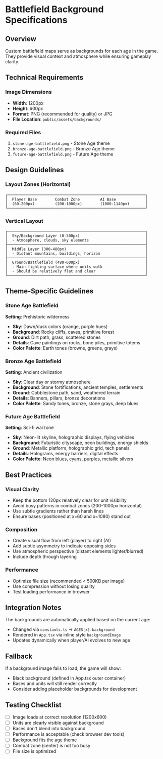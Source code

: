 # Battlefield Background Specifications

## Overview
Custom battlefield maps serve as backgrounds for each age in the game. They provide visual context and atmosphere while ensuring gameplay clarity.

## Technical Requirements

### Image Dimensions
- **Width**: 1200px
- **Height**: 600px
- **Format**: PNG (recommended for quality) or JPG
- **File Location**: `public/assets/backgrounds/`

### Required Files
1. `stone-age-battlefield.png` - Stone Age theme
2. `bronze-age-battlefield.png` - Bronze Age theme
3. `future-age-battlefield.png` - Future Age theme

## Design Guidelines

### Layout Zones (Horizontal)
```
┌─────────────────────────────────────────────────────────────┐
│  Player Base        Combat Zone         AI Base             │
│  (60-200px)         (200-1000px)        (1000-1140px)       │
└─────────────────────────────────────────────────────────────┘
```

### Vertical Layout
```
┌─────────────────────────────────────────────────────────────┐
│  Sky/Background Layer (0-300px)                             │
│  - Atmosphere, clouds, sky elements                         │
├─────────────────────────────────────────────────────────────┤
│  Middle Layer (300-480px)                                   │
│  - Distant mountains, buildings, horizon                    │
├─────────────────────────────────────────────────────────────┤
│  Ground/Battlefield (480-600px)                             │
│  - Main fighting surface where units walk                   │
│  - Should be relatively flat and clear                      │
└─────────────────────────────────────────────────────────────┘
```

## Theme-Specific Guidelines

### Stone Age Battlefield
**Setting**: Prehistoric wilderness
- **Sky**: Dawn/dusk colors (orange, purple hues)
- **Background**: Rocky cliffs, caves, primitive forest
- **Ground**: Dirt path, grass, scattered stones
- **Details**: Cave paintings on rocks, bone piles, primitive totems
- **Color Palette**: Earth tones (browns, greens, grays)

### Bronze Age Battlefield
**Setting**: Ancient civilization
- **Sky**: Clear day or stormy atmosphere
- **Background**: Stone fortifications, ancient temples, settlements
- **Ground**: Cobblestone path, sand, weathered terrain
- **Details**: Banners, pillars, bronze decorations
- **Color Palette**: Sandy tones, bronze, stone grays, deep blues

### Future Age Battlefield
**Setting**: Sci-fi warzone
- **Sky**: Neon-lit skyline, holographic displays, flying vehicles
- **Background**: Futuristic cityscape, neon buildings, energy shields
- **Ground**: Metallic platform, holographic grid, tech panels
- **Details**: Holograms, energy barriers, digital effects
- **Color Palette**: Neon blues, cyans, purples, metallic silvers

## Best Practices

### Visual Clarity
- Keep the bottom 120px relatively clear for unit visibility
- Avoid busy patterns in combat zones (200-1000px horizontal)
- Use subtle gradients rather than harsh lines
- Ensure bases (positioned at x=60 and x=1080) stand out

### Composition
- Create visual flow from left (player) to right (AI)
- Add subtle asymmetry to indicate opposing sides
- Use atmospheric perspective (distant elements lighter/blurred)
- Include depth through layering

### Performance
- Optimize file size (recommended < 500KB per image)
- Use compression without losing quality
- Test loading performance in browser

## Integration Notes

The backgrounds are automatically applied based on the current age:
- Changed via `constants.ts` → `AGES[x].background`
- Rendered in `App.tsx` via inline style `backgroundImage`
- Updates dynamically when player/AI evolves to new age

## Fallback
If a background image fails to load, the game will show:
- Black background (defined in App.tsx outer container)
- Bases and units will still render correctly
- Consider adding placeholder backgrounds for development

## Testing Checklist
- [ ] Image loads at correct resolution (1200x600)
- [ ] Units are clearly visible against background
- [ ] Bases don't blend into background
- [ ] Performance is acceptable (check browser dev tools)
- [ ] Background fits the age theme
- [ ] Combat zone (center) is not too busy
- [ ] File size is optimized